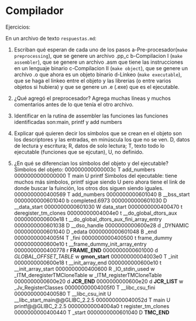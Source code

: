 ﻿# Compilador
Ejercicios:

En un archivo de texto `respuestas.md`:

1. Escriban qué esperan de cada uno de los pasos
a-Pre-procesador(`make preprocessing`), que se genere un archivo .pp_c
b-Compilacion I (`make assembler`), que se genere un archivo .asm que tiene las instrucciones en un lenguaje binario 
c-Compilacion II (`make object`), que se genere un archivo .o que ahora es un objeto binario
d-Linkeo (`make executable`), que se haga el linkeo entre el objeto y las librerias (o entre varios objetos si hubiera) y que se genere un .e (.exe) que es el ejecutable.


2. ¿Qué agregó el preprocesador?
Agrega muchas líneas y muchos comentarios antes de lo que tenía el otro archivo.

3. Identificar en la rutina de assembler las funciones
 las funciones identificadas son:main, printf y add numbers 

4. Explicar qué quieren decir los símbolos que se crean en el objeto
son los descriptores y las entradas, en minúscula los que no se ven. D, datos de lectura y escritura; R, datos de solo lectura; T, texto todo lo ejecutable (funciones que se ejcutan), U, no definido.

5. ¿En qué se diferencian los símbolos del objeto y del ejecutable?
Simbolos del objeto:
000000000000003c T add_numbers
0000000000000000 T main
                 U printf
Simbolos del ejecutable:
tiene muchos más simbolos, printf sigue siendo U pero ahora tiene el link de donde buscar la fuinción, los otros dos siguen siendo iguales.
0000000000400569 T add_numbers
0000000000601040 B __bss_start
0000000000601040 b completed.6973
0000000000601030 D __data_start
0000000000601030 W data_start
0000000000400470 t deregister_tm_clones
00000000004004e0 t __do_global_dtors_aux
0000000000600e18 t __do_global_dtors_aux_fini_array_entry
0000000000601038 D __dso_handle
0000000000600e28 d _DYNAMIC
0000000000601040 D _edata
0000000000601048 B _end
00000000004005f4 T _fini
0000000000400500 t frame_dummy
0000000000600e10 t __frame_dummy_init_array_entry
0000000000400778 r __FRAME_END__
0000000000601000 d _GLOBAL_OFFSET_TABLE_
                 w __gmon_start__
00000000004003e0 T _init
0000000000600e18 t __init_array_end
0000000000600e10 t __init_array_start
0000000000400600 R _IO_stdin_used
                 w _ITM_deregisterTMCloneTable
                 w _ITM_registerTMCloneTable
0000000000600e20 d __JCR_END__
0000000000600e20 d __JCR_LIST__
                 w _Jv_RegisterClasses
00000000004005f0 T __libc_csu_fini
0000000000400580 T __libc_csu_init
                 U __libc_start_main@@GLIBC_2.2.5
000000000040052d T main
                 U printf@@GLIBC_2.2.5
00000000004004a0 t register_tm_clones
0000000000400440 T _start
0000000000601040 D __TMC_END__




